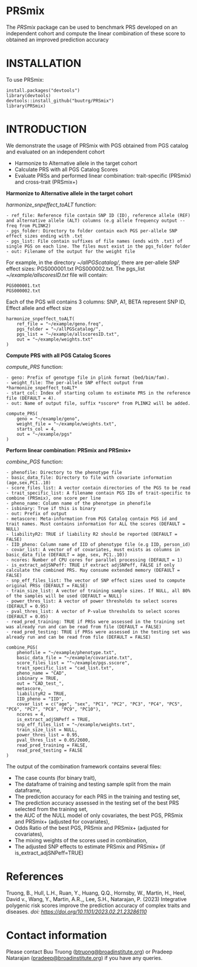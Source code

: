 # PRSmix

The *PRSmix* package can be used to benchmark PRS developed on an independent cohort and compute the linear combination of these score to obtained an improved prediction accuracy
# INSTALLATION
To use PRSmix:
```
install.packages("devtools")
library(devtools)
devtools::install_github("buutrg/PRSmix")
library(PRSmix)
```

# INTRODUCTION
We demonstrate the usage of PRSmix with PGS obtained from PGS catalog and evaluated on an independent cohort
- Harmonize to Alternative allele in the target cohort
- Calculate PRS with all PGS Catalog Scores
- Evaluate PRSs and performed linear combination: trait-specific (PRSmix) and cross-trait (PRSmix+)

**Harmonize to Alternative allele in the target cohort**

*harmonize_snpeffect_toALT* function:
```
- ref_file: Reference file contain SNP ID (ID), reference allele (REF) and alternative allele (ALT) columns (e.g allele frequency output --freq from PLINK2)
- pgs_folder: Directory to folder contain each PGS per-allele SNP effect sizes ending with .txt
- pgs_list: File contain suffixes of file names (ends with .txt) of single PGS on each line. The files must exist in the pgs_folder folder
- out: Filename of the output for the weight file
```

For example, in the directory *~/allPGScatalog/*, there are per-allele SNP effect sizes: PGS000001.txt PGS000002.txt. The pgs_list *~/example/allscoresID.txt* file will contain:
```
PGS000001.txt
PGS000002.txt
```

Each of the PGS will contains 3 columns: SNP, A1, BETA represent SNP ID, Effect allele and effect size

```
harmonize_snpeffect_toALT(
	ref_file = "~/example/geno.freq", 
	pgs_folder = "~/allPGScatalog/",
	pgs_list = "~/example/allscoresID.txt",
	out = "~/example/weights.txt"
)

```
**Compute PRS with all PGS Catalog Scores**

*compute_PRS* function: 
```
- geno: Prefix of genotype file in plink format (bed/bim/fam).
- weight_file: The per-allele SNP effect output from *harmonize_snpeffect_toALT*
- start_col: Index of starting column to estimate PRS in the reference file (DEFAULT = 4).
- out: Name of output file, suffix *sscore* from PLINK2 will be added.
```

```
compute_PRS(
	geno = "~/example/geno",
	weight_file = "~/example/weights.txt",
	starts_col = 4,
	out = "~/example/pgs"
)
```

**Perform linear combination: PRSmix and PRSmix+**

*combine_PGS* function:
```
- phenofile: Directory to the phenotype file
- basic_data_file: Directory to file with covariate information (age,sex,PC1..10)
- score_files_list: A vector contain directories of the PGS to be read
- trait_specific_list: A filename contain PGS IDs of trait-specific to combine (PRSmix), one score per line
- pheno_name: Column name of the phenotype in phenofile
- isbinary: True if this is binary
- out: Prefix of output
- metascore: Meta-information from PGS Catalog contain PGS id and trait names. Must contains information for ALL the scores (DEFAULT = NULL)
- liabilityR2: TRUE if liability R2 should be reported (DEFAULT = FALSE)
- IID_pheno: Column name of IID of phenotype file (e.g IID, person_id)
- covar_list: A vector of of covariates, must exists as columns in basic_data_file (DEFAULT = age, sex, PC1..10))
- ncores: Number of CPU cores for parallel processing (DEFAULT = 1)
- is_extract_adjSNPeff: TRUE if extract adjSNPeff, FALSE if only calculate the combined PRS. May consume extended memory (DEFAULT = FALSE)
- snp_eff_files_list: The vector of SNP effect sizes used to compute original PRSs (DEFAULT = FALSE)
- train_size_list: A vector of training sample sizes. If NULL, all 80% of the samples will be used (DEFAULT = NULL)
- power_thres_list: A vector of power thresholds to select scores (DEFAULT = 0.95)
- pval_thres_list: A vector of P-value thresholds to select scores (DEFAULT = 0.05)
- read_pred_training: TRUE if PRSs were assessed in the training set was already run and can be read from file (DEFAULT = FALSE)
- read_pred_testing: TRUE if PRSs were assessed in the testing set was already run and can be read from file (DEFAULT = FALSE)
```

```
combine_PGS(
	phenofile = "~/example/phenotype.txt",
	basic_data_file = "~/example/covariate.txt",
	score_files_list = ""~/example/pgs.sscore",
	trait_specific_list = "cad_list.txt",
	pheno_name = "CAD",
	isbinary = TRUE,
	out = "CAD_test_",
	metascore,
	liabilityR2 = TRUE,
	IID_pheno = "IID",
	covar_list = c("age", "sex", "PC1", "PC2", "PC3", "PC4", "PC5", "PC6", "PC7", "PC8", "PC9", "PC10"),
	ncores = 4,
	is_extract_adjSNPeff = TRUE,
	snp_eff_files_list = "~/example/weights.txt",
	train_size_list = NULL,
	power_thres_list = 0.95,
	pval_thres_list = 0.05/2600,
	read_pred_training = FALSE,
	read_pred_testing = FALSE
)

```

The output of the combination framework contains several files:
- The case counts (for binary trait), 
- The dataframe of training and testing sample split from the main dataframe, 
- The prediction accuracy for each PRS in the training and testing set, 
- The prediction accuracy assessed in the testing set of the best PRS selected from the training set,
- the AUC of the NULL model of only covariates, the best PGS, PRSmix and PRSmix+ (adjusted for covariates), 
- Odds Ratio of the best PGS, PRSmix and PRSmix+ (adjusted for covariates), 
- The mixing weights of the scores used in combination, 
- The adjusted SNP effects to estimate PRSmix and PRSmix+ (if is_extract_adjSNPeff=TRUE)


# References
Truong, B., Hull, L.H., Ruan, Y., Huang, Q.Q., Hornsby, W., Martin, H., Heel, David v., Wang, Y., Martin, A.R.,, Lee, S.H., Natarajan, P. (2023) Integrative polygenic risk scores improve the prediction accuracy of complex traits and diseases. *doi: https://doi.org/10.1101/2023.02.21.23286110*


# Contact information
Please contact Buu Truong (btruong@broadinstitute.org) or Pradeep Natarajan (pradeep@broadinstitute.org) if you have any queries.